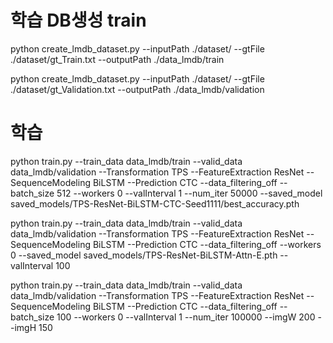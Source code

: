 # 학습 DB생성 train
python create_lmdb_dataset.py --inputPath ./dataset/ --gtFile ./dataset/gt_Train.txt --outputPath ./data_lmdb/train

python create_lmdb_dataset.py --inputPath ./dataset/ --gtFile ./dataset/gt_Validation.txt --outputPath ./data_lmdb/validation

# 학습
python train.py --train_data data_lmdb/train --valid_data data_lmdb/validation --Transformation TPS --FeatureExtraction ResNet --SequenceModeling BiLSTM --Prediction CTC --data_filtering_off --batch_size 512 --workers 0 --valInterval 1 --num_iter 50000 --saved_model saved_models/TPS-ResNet-BiLSTM-CTC-Seed1111/best_accuracy.pth

python train.py --train_data data_lmdb/train --valid_data data_lmdb/validation --Transformation TPS --FeatureExtraction ResNet --SequenceModeling BiLSTM --Prediction CTC --data_filtering_off --workers 0 --saved_model saved_models/TPS-ResNet-BiLSTM-Attn-E.pth --valInterval 100

python train.py --train_data data_lmdb/train --valid_data data_lmdb/validation --Transformation TPS --FeatureExtraction ResNet --SequenceModeling BiLSTM --Prediction CTC --data_filtering_off --batch_size 100 --workers 0 --valInterval 1 --num_iter 100000 --imgW 200 --imgH 150
